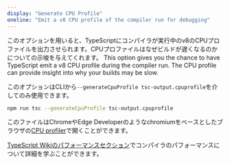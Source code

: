 ```yaml
---
display: "Generate CPU Profile"
oneline: "Emit a v8 CPU profile of the compiler run for debugging"
---
```


このオプションを用いると、TypeScriptにコンパイラが実行中のv8のCPUプロファイルを出力させられます。CPUプロファイルはなぜビルドが遅くなるのかについての示唆を与えてくれます。
This option gives you the chance to have TypeScript emit a v8 CPU profile during the compiler run. The CPU profile can provide insight into why your builds may be slow.

このオプションはCLIから`--generateCpuProfile tsc-output.cpuprofile`を介してのみ使用できます。

```sh
npm run tsc --generateCpuProfile tsc-output.cpuprofile
```

このファイルはChromeやEdge Developerのようなchromiumをベースとしたブラウザの[CPU profiler](https://developers.google.com/web/tools/chrome-devtools/rendering-tools/js-execution)で開くことができます。

[TypeScript Wikiのパフォーマンスセクション](https://github.com/microsoft/TypeScript/wiki/Performance)でコンパイラのパフォーマンスについて詳細を学ぶことができます。
